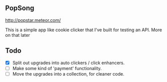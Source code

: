 PopSong
-------

http://popstar.meteor.com/

This is a simple app like cookie clicker that I've built for testing an API. More on that later

## Todo

- [x] Split out upgrades into auto clickers / click enhancers.
- [ ] Make some kind of 'payment' functionality.
- [ ] Move the upgrades into a collection, for cleaner code.